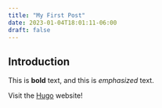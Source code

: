 ```yaml
---
title: "My First Post"
date: 2023-01-04T18:01:11-06:00
draft: false
---
```


## Introduction

This is **bold** text, and this is *emphasized* text.

Visit the [Hugo](https://gohugo.io) website!
